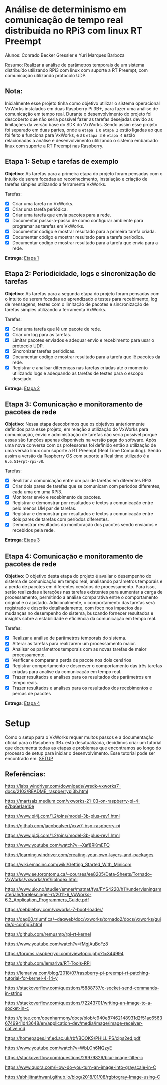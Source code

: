 # Análise de determinismo em comunicação de tempo real distribuída no RPi3 com linux RT Preempt
Alunos: Conrado Becker Gressler e Yuri Marques Barboza


Resumo: Realizar a análise de parâmetros temporais de um sistema distribuído utilizando RPi3 com linux com suporte a RT Preempt, com comunicação utilizando protocolo UDP.

## Nota:

Inicialmente esse projeto tinha como objetivo utilizar o sistema operacional VxWorks instalados em duas Raspberry Pi 3B+, para fazer uma análise de comunicação em tempo real. Durante o desenvolvimento do projeto foi descoberto que não seria possível fazer as tarefas desejadas devido as limitações da versão base do SDK do VxWorks. Sendo assim esse projeto foi separado em duas partes, onde a `etapa 1` e `etapa 2` estão ligadas ao que foi feito e funciona para VxWorks, e as `etapa 3` e `etapa 4` estão relacionadas a anàlise e desenvolvimento utilizando o sistema embarcado linux com suporte a RT Preempt nas Raspberry.

## Etapa 1: Setup e tarefas de exemplo

**Objetivo**: As tarefas para a primeira etapa do projeto foram pensadas com o intuito de serem focadas ao reconhecimento, instalação e criação de tarefas simples utilizando a ferramenta VxWorks.


Tarefas:

- [x] Criar uma tarefa no VxWorks.
- [x] Criar uma tarefa periódica.
- [x] Criar uma tarefa que envia pacotes para a rede.
- [x] Documentar passo-a-passo de como configurar ambiente para programar as tarefas em VxWorks.
- [x] Documentar código e mostrar resultado para a primeira tarefa criada.
- [x] Documentar código e mostrar resultado para a tarefa períodica.
- [x] Documentar código e mostrar resultado para a tarefa que envia para a rede.

**Entrega**: [Etapa 1](/projeto-PI3/VxWorks/etapa_1/)

## Etapa 2: Periodicidade, logs e sincronização de tarefas

**Objetivo**: As tarefas para a segunda etapa do projeto foram pensadas com o intuito de serem focadas ao aprendizado e testes para recebimento, log de mensagens, testes com o limitação de pacotes e sincronização de tarefas simples utilizando a ferramenta VxWorks.


Tarefas:

- [x] Criar uma tarefa que lê um pacote de rede.
- [x] Criar um log para as tarefas.
- [x] Limitar pacotes enviados e adequar envio e recebimento para usar o protocolo UDP.
- [x] Sincronizar tarefas periódicas.
- [x] Documentar código e mostrar resultado para a tarefa que lê pacotes da rede.
- [x] Registrar e analisar diferenças nas tarefas criadas até o momento utilizando logs e adequando as tarefas de testes para o escopo desejado.

**Entrega**: [Etapa 2]((/projeto-PI3/VxWorks/etapa_2/))

## Etapa 3: Comunicação e monitoramento de pacotes de rede

**Objetivo**: Nessa etapa descobrimos que os objetivos anteriormente definidos para esse projeto, em relação a utilização do VxWorks para comunicação, envio e administração de tarefas não seria possível porque essas são funções apenas dísponiveis na versão paga do software. Após uma nova conversa com os professores foi definido então a utilização de uma versão linux com suporte a RT Preempt (Real Time Computing). Sendo assim a versão da Raspberry OS com suporte a Real time utilizado é a `6.6.51+rpt-rpi-v8`.


Tarefas:

- [x] Realizar a comunicação entre um par de tarefas em diferentes RPi3.
- [x] Criar dois pares de tarefas que se comunicam com períodos diferentes, cada uma em uma RPi3.
- [x] Monitorar envio e recebimento de pacotes.
- [x] Registrar e demonstrar por resultados e textos a comunicação entre pelo menos UM par de tarefas.
- [x] Registrar e demonstrar por resultados e textos a comunicação entre dois pares de tarefas com períodos diferentes.
- [x] Demonstrar resultados da monitoração dos pacotes sendo enviados e recebidos pela rede.

**Entrega**: [Etapa 3](/projeto-PI3/LinuxRTPreempt/etapa_3/)

## Etapa 4: Comunicação e monitoramento de pacotes de rede

**Objetivo**: O objetivo desta etapa do projeto é avaliar o desempenho do sistema de comunicação em tempo real, analisando parâmetros temporais e a perda de pacotes em diferentes cenários de processamento. Para isso, serão realizadas alterações nas tarefas existentes para aumentar a carga de processamento, permitindo a análise comparativa entre o comportamento original e o ajustado. Adicionalmente, o comportamento das tarefas será registrado e descrito detalhadamente, com foco nos impactos das mudanças no desempenho do sistema, buscando fornecer resultados e insights sobre a estabilidade e eficiência da comunicação em tempo real.


Tarefas:

- [x] Realizar a análise de parâmetros temporais do sistema.
- [x] Alterar as tarefas para realizarem um processamento maior.
- [x] Analisar os parâmetros temporais com as novas tarefas de maior processamento.
- [x] Verificar e comparar a perda de pacote nos dois cenários
- [x] Registrar comportamento e descrever o comportamento das três tarefas criadas para analise da comunicação em tempo real.
- [x] Trazer resultados e analises para os resultados dos parâmetros em tempo reais.
- [x] Trazer resultados e analises para os resultados dos recebimentos e percas de pacotes

**Entrega**: [Etapa 4](/projeto-PI3/LinuxRTPreempt/etapa_4/)

# Setup

Como o setup para o VxWorks requer muitos passos e a documentação oficial para o Raspberry 3B+ está desatualizada, decidimos criar um tutorial que documenta todas as etapas e problemas que encontramos ao longo do processo de setup para iniciar o desenvolvimento. Esse tutorial pode ser encontrado em: [SETUP](/SETUP.md)

## Referências:
https://labs.windriver.com/downloads/wrsdk-vxworks7-docs/2103/README_raspberrypi3b.html

https://martsalz.medium.com/vxworks-21-03-on-raspberry-pi-4-e7ba6e1ae10e

https://www.pi4j.com/1.2/pins/model-3b-plus-rev1.html

https://github.com/jacobcalvert/vxw7-bsp-raspberry-pi

https://www.pi4j.com/1.2/pins/model-3b-plus-rev1.html

https://www.youtube.com/watch?v=-Xaf8RKmEFQ

https://learning.windriver.com/creating-your-own-layers-and-packages

https://wiki.emacinc.com/wiki/Getting_Started_With_Minicom

https://www.ee.torontomu.ca/~courses/ee8205/Data-Sheets/Tornado-VxWorks/vxworks/ref/libIndex.html

https://www.uio.no/studier/emner/matnat/fys/FYS4220/h11/undervisningsmateriale/forelesninger-rt/2011-6_VxWorks-6.2_Application_Programmers_Guide.pdf

https://pebblebay.com/vxworks-7-boot-loader/

https://daq00.triumf.ca/~daqweb/doc/vxworks/tornado2/docs/vxworks/guide/c-config5.html

https://github.com/remusmp/rpi-rt-kernel

https://www.youtube.com/watch?v=fMgjAuBoFz8

https://forums.raspberrypi.com/viewtopic.php?t=344994

https://github.com/lemariva/RT-Tools-RPi

https://lemariva.com/blog/2018/07/raspberry-pi-preempt-rt-patching-tutorial-for-kernel-4-14-y

https://stackoverflow.com/questions/5888737/c-socket-send-commands-in-string

https://stackoverflow.com/questions/72243701/writing-an-image-to-a-socket-in-c

https://gitee.com/openharmony/docs/blob/c940e87462148931d2f51ac65636749941d43648/en/application-dev/media/image/image-receiver-native.md

https://homepages.inf.ed.ac.uk/rbf/BOOKS/PHILLIPS/cips2ed.pdf

https://www.youtube.com/watch?v=WbLOh6NQzyE

https://stackoverflow.com/questions/29979826/blur-image-filter-c

https://www.quora.com/How-do-you-turn-an-image-into-grayscale-in-C

https://abhijitnathwani.github.io/blog/2018/01/08/rgbtogray-Image-using-C
